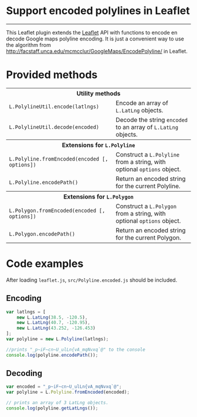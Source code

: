 # Support encoded polylines in Leaflet
--------------------------------------

This Leaflet plugin extends the [Leaflet](https://github.com/CloudMade/Leaflet) API with functions to encode en decode Google maps polyline encoding. It is just a convenient way to use the algorithm from http://facstaff.unca.edu/mcmcclur/GoogleMaps/EncodePolyline/ in Leaflet.

# Provided methods #

<table>
<tr>
	<th colspan="2">Utility methods</th>
</tr>
<tr>
	<td><code>L.PolylineUtil.encode(latlngs)</code></td>
	<td>Encode an array of <code>L.LatLng</code> objects.</td>
</tr>
<tr>
	<td><code>L.PolylineUtil.decode(encoded)</code></td>
	<td>Decode the string <code>encoded</code> to an array of <code>L.LatLng</code> objects.</td>
</tr>

<tr>
	<th colspan="2">Extensions for <code>L.Polyline</code></th>
</tr>
<tr>
	<td><code>L.Polyline.fromEncoded(encoded [, options])</code></td>
	<td>Construct a <code>L.Polyline</code> from a string, with optional <code>options</code> object.</td>
</tr>
<tr>
	<td><code>L.Polyline.encodePath()</code></td><td>Return an encoded string for the current Polyline.</td>
</tr>

<tr>
	<th colspan="2">Extensions for <code>L.Polygon</code></th>
</tr>
<tr>
	<td><code>L.Polygon.fromEncoded(encoded [, options])</code></td>
	<td>Construct a <code>L.Polygon</code> from a string, with optional <code>options</code> object.</td>
</tr>
<tr>
	<td><code>L.Polygon.encodePath()</code></td><td>Return an encoded string for the current Polygon.</td>
</tr>

</table>

# Code examples
After loading ```leaflet.js```, ```src/Polyline.encoded.js``` should be included.

## Encoding

```javascript
var latlngs = [
	new L.LatLng(38.5, -120.5),
	new L.LatLng(40.7, -120.95),
	new L.LatLng(43.252, -126.453)
];
var polyline = new L.Polyline(latlngs);

//prints "_p~iF~cn~U_ulLn{vA_mqNvxq`@" to the console
console.log(polyline.encodePath());
```

## Decoding
```javascript
var encoded = "_p~iF~cn~U_ulLn{vA_mqNvxq`@";
var polyline = L.Polyline.fromEncoded(encoded);

// prints an array of 3 LatLng objects.
console.log(polyline.getLatLngs());
```